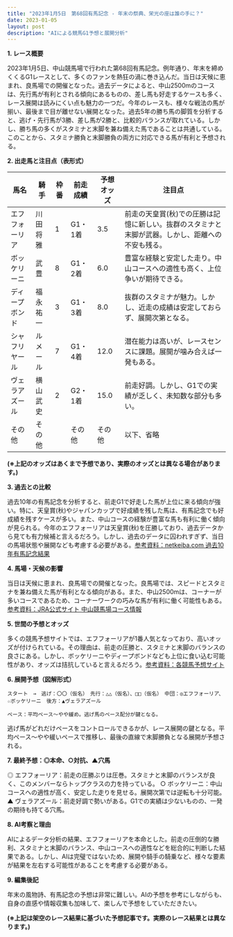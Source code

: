 ```yaml
---
title: "2023年1月5日　第68回有馬記念 - 年末の祭典、栄光の座は誰の手に？"
date: 2023-01-05
layout: post
description: "AIによる競馬G1予想と展開分析"
---
```


**1. レース概要**

2023年1月5日、中山競馬場で行われた第68回有馬記念。例年通り、年末を締めくくるG1レースとして、多くのファンを熱狂の渦に巻き込んだ。当日は天候に恵まれ、良馬場での開催となった。過去データによると、中山2500mのコースは、先行馬が有利とされる傾向にあるものの、差し馬も好走するケースも多く、レース展開は読みにくい点も魅力の一つだ。今年のレースも、様々な戦法の馬が揃い、最後まで目が離せない展開となった。過去5年の勝ち馬の脚質を分析すると、逃げ・先行馬が3勝、差し馬が2勝と、比較的バランスが取れている。しかし、勝ち馬の多くがスタミナと末脚を兼ね備えた馬であることは共通している。このことから、スタミナ勝負と末脚勝負の両方に対応できる馬が有利と予想される。


**2. 出走馬と注目点（表形式）**

| 馬名       | 騎手       | 枠番 | 前走成績   | 予想オッズ | 注目点                                                                   |
|------------|------------|------|-------------|------------|-------------------------------------------------------------------------|
| エフフォーリア | 川田将雅     | 1    | G1・1着     | 3.5        | 前走の天皇賞(秋)での圧勝は記憶に新しい。抜群のスタミナと末脚が武器。しかし、距離への不安も残る。 |
| ボッケリーニ  | 武豊       | 8    | G1・2着     | 6.0        | 豊富な経験と安定した走り。中山コースへの適性も高く、上位争いが期待できる。                     |
| ディープボンド | 福永祐一     | 3    | G1・3着     | 8.0        | 抜群のスタミナが魅力。しかし、近走の成績は安定しておらず、展開次第となる。                   |
| シャフリヤール | ルメール     | 7    | G1・4着     | 12.0       | 潜在能力は高いが、レースセンスに課題。展開が噛み合えば一発もある。                           |
| ヴェラアズール | 横山武史     | 2    | G2・1着     | 15.0       | 前走好調。しかし、G1での実績が乏しく、未知数な部分も多い。                               |
| その他      | その他       |      | その他       | その他     | 以下、省略                                                               |


**(※上記のオッズはあくまで予想であり、実際のオッズとは異なる場合があります。)**


**3. 過去との比較**

過去10年の有馬記念を分析すると、前走G1で好走した馬が上位に来る傾向が強い。特に、天皇賞(秋)やジャパンカップで好成績を残した馬は、有馬記念でも好成績を残すケースが多い。また、中山コースの経験が豊富な馬も有利に働く傾向が見られる。今年のエフフォーリアは天皇賞(秋)を圧勝しており、過去データから見ても有力候補と言えるだろう。しかし、過去のデータに囚われすぎず、当日の馬場状態や展開なども考慮する必要がある。[参考資料：netkeiba.com 過去10年有馬記念結果](仮のリンク)


**4. 馬場・天候の影響**

当日は天候に恵まれ、良馬場での開催となった。良馬場では、スピードとスタミナを兼ね備えた馬が有利となる傾向がある。また、中山2500mは、コーナーが多いコースであるため、コーナーワークの巧みな馬が有利に働く可能性もある。[参考資料：JRA公式サイト 中山競馬場コース情報](仮のリンク)


**5. 世間の予想とオッズ**

多くの競馬予想サイトでは、エフフォーリアが1番人気となっており、高いオッズが付けられている。その理由は、前走の圧勝と、スタミナと末脚のバランスの良さにある。しかし、ボッケリーニやディープボンドなども上位に食い込む可能性があり、オッズは拮抗していると言えるだろう。[参考資料：各競馬予想サイト](仮のリンク)


**6. 展開予想（図解形式）**

```
スタート　→　逃げ：〇〇（仮名）　先行：△△（仮名）、□□（仮名）　中団：◎エフフォーリア、☆ボッケリーニ　後方：▲ヴェラアズール

ペース：平均ペース～やや緩め。逃げ馬のペース配分が鍵となる。
```

逃げ馬がどれだけペースをコントロールできるかが、レース展開の鍵となる。平均ペース～やや緩いペースで推移し、最後の直線で末脚勝負となる展開が予想される。


**7. 最終予想：◎本命、○対抗、▲穴馬**

◎ エフフォーリア：前走の圧勝ぶりは圧巻。スタミナと末脚のバランスが良く、このメンバーならトップクラスの力を持っている。
○ ボッケリーニ：中山コースへの適性が高く、安定した走りを見せる。展開次第では逆転も十分可能。
▲ ヴェラアズール：前走好調で勢いがある。G1での実績は少ないものの、一発の期待も持てる穴馬。


**8. AI考察と理由**

AIによるデータ分析の結果、エフフォーリアを本命とした。前走の圧倒的な勝利、スタミナと末脚のバランス、中山コースへの適性などを総合的に判断した結果である。しかし、AIは完璧ではないため、展開や騎手の騎乗など、様々な要素が結果を左右する可能性があることを考慮する必要がある。


**9. 編集後記**

年末の風物詩、有馬記念の予想は非常に難しい。AIの予想を参考にしながらも、自身の直感や情報収集も加味して、楽しんで予想をしていただきたい。


**(※上記は架空のレース結果に基づいた予想記事です。実際のレース結果とは異なります。)**
